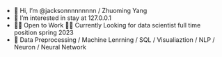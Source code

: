 - 👋 Hi, I’m @jacksonnnnnnnnn / Zhuoming Yang 
- 👀 I’m interested in stay at 127.0.0.1
- 🧑‍💻 Open to Work 🧑‍💻 Currently Looking for data scientist full time position spring 2023
- 🦾 Data Preprocessing / Machine Lenrning / SQL / Visualiaztion / NLP / Neuron / Neural Network
<!---
jacksonnnnnnnnn/jacksonnnnnnnnn is a ✨ special ✨ repository because its `README.md` (this file) appears on your GitHub profile.
You can click the Preview link to take a look at your changes.
--->
